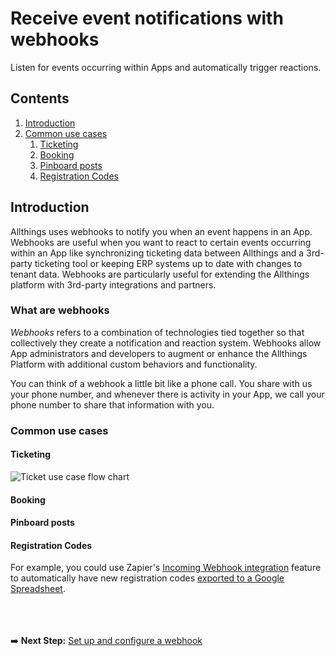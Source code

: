 # Receive event notifications with webhooks

Listen for events occurring within Apps and automatically trigger reactions.

## Contents

1.  [Introduction](#introduction)
1.  [Common use cases](#common-use-cases)
    1. [Ticketing](#ticketing)
    1. [Booking](#booking)
    1. [Pinboard posts](#pinboard-posts)
    1. [Registration Codes](#registration-codes)


 ## Introduction

Allthings uses webhooks to notify you when an event happens in an App. Webhooks are useful when you want to react to certain events occurring within an App like synchronizing ticketing data between Allthings and a 3rd-party ticketing tool or keeping ERP systems up to date with changes to tenant data. Webhooks are particularly useful for extending the Allthings platform with 3rd-party integrations and partners.


### What are webhooks

_Webhooks_ refers to a combination of technologies tied together so that collectively they create a notification and reaction system. Webhooks allow App administrators and developers to augment or enhance the Allthings Platform with additional custom behaviors and functionality.

You can think of a webhook a little bit like a phone call. You share with us your phone number, and whenever there is activity in your App, we call your phone number to share that information with you.


### Common use cases

#### Ticketing

![Ticket use case flow chart](https://raw.githubusercontent.com/allthings/developers/master/webhooks/assets/webhooks.introduction.common-use-cases.ticketing.1.svg)

#### Booking

#### Pinboard posts

#### Registration Codes

For example, you could use Zapier's [Incoming Webhook integration](https://zapier.com/apps/webhook/integrations) feature to automatically have new registration codes [exported to a Google Spreadsheet](https://zapier.com/app/editor/template/1035?referrer=%2Fapps%2Fwebhook%2Fintegrations%2Fgoogle-sheets).



<br /><br /><br />
➡️ **Next Step:** [Set up and configure a webhook](./setup.md)
